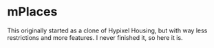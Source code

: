 # mPlaces
This originally started as a clone of Hypixel Housing, but with way less restrictions and more features.
I never finished it, so here it is.
